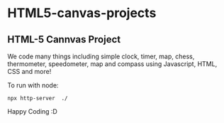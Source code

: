 HTML5-canvas-projects
=====================

## HTML-5 Cannvas Project

We code many things including simple clock, timer, map, chess, thermometer, speedometer, map and compass using Javascript, HTML, CSS and more!

To run with node:

```
npx http-server  ./
```

Happy Coding :D
